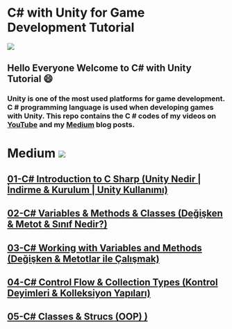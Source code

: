 # C# with Unity for Game Development Tutorial 

![](https://images.unsplash.com/photo-1556438064-2d7646166914?ixid=MnwxMjA3fDB8MHxwaG90by1wYWdlfHx8fGVufDB8fHx8&ixlib=rb-1.2.1&auto=format&fit=crop&w=750&q=80)

## Hello Everyone Welcome to C# with Unity Tutorial 😄 

### Unity is one of the most used platforms for game development. C # programming language is used when developing games with Unity. This repo contains the C # codes of my videos on [YouTube](https://youtube.com/c/TirendazAkademi) and my [Medium](https//tirendazakademi.medium.com) blog posts.


# Medium  [![](https://img.shields.io/badge/Medium-Turkish-purple.svg?&logo=medium&logoColor=white)](https://tirendazakademi.medium.com)

## [01-C# Introduction to C Sharp (Unity Nedir | İndirme & Kurulum | Unity Kullanımı)](https://tirendazakademi.medium.com/unity-nedir-i%CC%87ndirme-kurulum-unity-kullan%C4%B1m%C4%B1-3ee35cca63b5?source=your_stories_page-------------------------------------)

## [02-C# Variables & Methods & Classes (Değişken & Metot & Sınıf Nedir?)](https://tirendazakademi.medium.com/de%C4%9Fi%C5%9Fken-metot-s%C4%B1n%C4%B1f-nedir-unity-ile-c-dersleri-28d85522d536?source=your_stories_page-------------------------------------)

## [03-C# Working with Variables and Methods (Değişken & Metotlar ile Çalışmak)](https://tirendazakademi.medium.com/c-de%C4%9Fi%C5%9Fken-metot-tan%C4%B1mlama-unity-ile-c-sharp-dersleri-89d7b4a4931a?source=your_stories_page-------------------------------------)

## [04-C# Control Flow & Collection Types (Kontrol Deyimleri & Kolleksiyon Yapıları)](https://tirendazakademi.medium.com/c-kontrol-deyimleri-kolleksiyon-yap%C4%B1lar%C4%B1-unity-ile-c-sharp-dersleri-facc626332e5?source=your_stories_page-------------------------------------)

## [05-C# Classes & Strucs (OOP) )](https://tirendazakademi.medium.com/c-s%C4%B1n%C4%B1f-ve-struct-c-sharp-nesne-tabanl%C4%B1-y%C3%B6nelimli-programlama-2135069faef?source=your_stories_page-------------------------------------)






